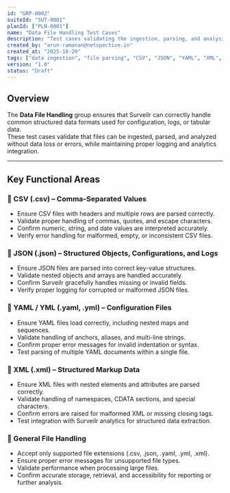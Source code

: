```yaml
---
id: "GRP-0002"
suiteId: "SUT-0001"
planId: ["PLN-0001"]
name: "Data File Handling Test Cases"
description: "Test cases validating the ingestion, parsing, and analysis of structured data files in Surveilr. This includes CSV, JSON, YAML/YML, and XML files. Ensures correct data processing, error handling, and accessibility for analytics and reporting."
created_by: "arun-ramanan@netspective.in"
created_at: "2025-10-20"
tags: ["data ingestion", "file parsing", "CSV", "JSON", "YAML", "XML", "analytics"]
version: "1.0"
status: "Draft"
---
```


## Overview

The **Data File Handling** group ensures that Surveilr can correctly handle common structured data formats used for configuration, logs, or tabular data.  
These test cases validate that files can be ingested, parsed, and analyzed without data loss or errors, while maintaining proper logging and analytics integration.

---

## Key Functional Areas

### 🔹 CSV (.csv) – Comma-Separated Values
- Ensure CSV files with headers and multiple rows are parsed correctly.  
- Validate proper handling of commas, quotes, and escape characters.  
- Confirm numeric, string, and date values are interpreted accurately.  
- Verify error handling for malformed, empty, or inconsistent CSV files.  

### 🔹 JSON (.json) – Structured Objects, Configurations, and Logs
- Ensure JSON files are parsed into correct key-value structures.  
- Validate nested objects and arrays are handled accurately.  
- Confirm Surveilr gracefully handles missing or invalid fields.  
- Verify proper logging for corrupted or malformed JSON files.  

### 🔹 YAML / YML (.yaml, .yml) – Configuration Files
- Ensure YAML files load correctly, including nested maps and sequences.  
- Validate handling of anchors, aliases, and multi-line strings.  
- Confirm proper error messages for invalid indentation or syntax.  
- Test parsing of multiple YAML documents within a single file.  

### 🔹 XML (.xml) – Structured Markup Data
- Ensure XML files with nested elements and attributes are parsed correctly.  
- Validate handling of namespaces, CDATA sections, and special characters.  
- Confirm errors are raised for malformed XML or missing closing tags.  
- Test integration with Surveilr analytics for structured data extraction.  

### 🔹 General File Handling
- Accept only supported file extensions (.csv, .json, .yaml, .yml, .xml).  
- Ensure proper error messages for unsupported file types.  
- Validate performance when processing large files.  
- Confirm accurate storage, retrieval, and accessibility for reporting or further analysis.  
